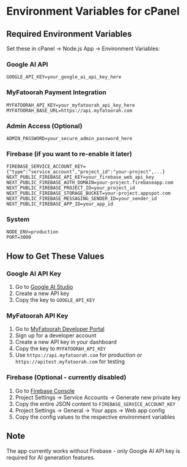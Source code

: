# Environment Variables for cPanel

## Required Environment Variables

Set these in cPanel → Node.js App → Environment Variables:

### Google AI API
```
GOOGLE_API_KEY=your_google_ai_api_key_here
```

### MyFatoorah Payment Integration
```
MYFATOORAH_API_KEY=your_myfatoorah_api_key_here
MYFATOORAH_BASE_URL=https://api.myfatoorah.com
```

### Admin Access (Optional)
```
ADMIN_PASSWORD=your_secure_admin_password_here
```

### Firebase (if you want to re-enable it later)
```
FIREBASE_SERVICE_ACCOUNT_KEY={"type":"service_account","project_id":"your-project",...}
NEXT_PUBLIC_FIREBASE_API_KEY=your_firebase_web_api_key
NEXT_PUBLIC_FIREBASE_AUTH_DOMAIN=your-project.firebaseapp.com
NEXT_PUBLIC_FIREBASE_PROJECT_ID=your_project_id
NEXT_PUBLIC_FIREBASE_STORAGE_BUCKET=your-project.appspot.com
NEXT_PUBLIC_FIREBASE_MESSAGING_SENDER_ID=your_sender_id
NEXT_PUBLIC_FIREBASE_APP_ID=your_app_id
```

### System
```
NODE_ENV=production
PORT=3000
```

## How to Get These Values

### Google AI API Key
1. Go to [Google AI Studio](https://aistudio.google.com/)
2. Create a new API key
3. Copy the key to `GOOGLE_API_KEY`

### MyFatoorah API Key
1. Go to [MyFatoorah Developer Portal](https://portal.myfatoorah.com/)
2. Sign up for a developer account
3. Create a new API key in your dashboard
4. Copy the key to `MYFATOORAH_API_KEY`
5. Use `https://api.myfatoorah.com` for production or `https://apitest.myfatoorah.com` for testing

### Firebase (Optional - currently disabled)
1. Go to [Firebase Console](https://console.firebase.google.com/)
2. Project Settings → Service Accounts → Generate new private key
3. Copy the entire JSON content to `FIREBASE_SERVICE_ACCOUNT_KEY`
4. Project Settings → General → Your apps → Web app config
5. Copy the config values to the respective environment variables

## Note
The app currently works without Firebase - only Google AI API key is required for AI generation features.
